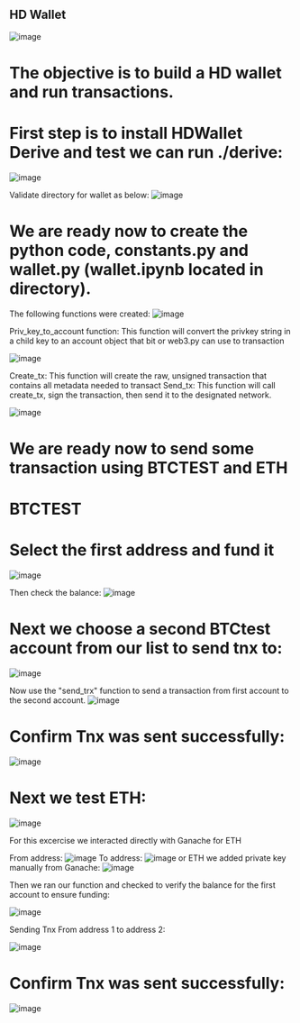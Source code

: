 ## HD Wallet ##
![image](/images19/newtons-coin-cradle.jpg)

# The objective is to build a HD wallet and run transactions.
# First step is to install HDWallet Derive and test we can run ./derive:

![image](/images19/Picture1.png)


Validate directory for wallet as below: 
![image](/images19/Picture2.png)


# We are ready now to create the python code, constants.py and wallet.py (wallet.ipynb located in directory).

The following functions were created:
![image](/images19/Picture3.png)

Priv_key_to_account function: This function will convert the privkey string in a child key to an account object that bit or web3.py can use to transaction

![image](/images19/Picture4.png)

Create_tx: This function will create the raw, unsigned transaction that contains all metadata needed to transact
Send_tx: This function will call create_tx, sign the transaction, then send it to the designated network.

![image](/images19/Picture5.png)

# We are ready now to send some transaction using BTCTEST and ETH

# BTCTEST

# Select the first address and fund it
![image](/images19/Picture6.png)

Then check the balance:
![image](h/images19/Picture7.png)


# Next we choose a second BTCtest account from our list to send tnx to:
![image](/images19/Picture8.png)

Now use the "send_trx" function to send a transaction from first account to the second account.
![image](/images19/Picture9.png)

# Confirm Tnx was sent successfully:
![image](/images19/Picture10.png)

# Next we test ETH: 
![image](/images19/Picture11.png)

For this excercise we interacted directly with Ganache for ETH 

From address:
![image](/images19/Picture12.png)
To address: 
![image](/images19/Picture13.png)
or ETH we added private key manually from Ganache:
![image](/images19/Picture14.png)

Then we ran our function and checked to verify the balance for the first account to ensure funding:

![image](/images19/Picture15.png)

Sending Tnx From address 1 to address 2:

![image](/images19/Picture16.png)

# Confirm Tnx was sent successfully:

![image](/images19/Picture17.png)
